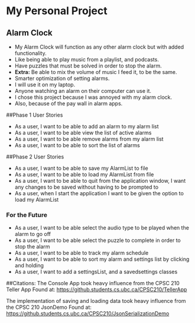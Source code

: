 # My Personal Project

## Alarm Clock

- My Alarm Clock will function as any other alarm clock but with added functionality.
- Like being able to play music from a playlist, and podcasts.
- Have puzzles that must be solved in order to stop the alarm.
- **Extra:** Be able to mix the volume of music I feed it, to be the same.
- Smarter optimization of setting alarms.
- I will use it on my laptop.
- Anyone watching an alarm on their computer can use it.
- I chose this project because I was annoyed with my alarm clock.
- Also, because of the pay wall in alarm apps.

##Phase 1 User Stories
- As a user, I want to be able to add an alarm to my alarm list
- As a user, I want to be able view the list of active alarms
- As a user, I want to be able remove alarms from my alarm list
- As a user, I want to be able to sort the list of alarms

##Phase 2 User Stories
- As a user, I want to be able to save my AlarmList  to file
- As a user, I want to be able to load my AlarmList from file
- As a user, I want to be able to quit from the application window, I want any changes to be saved without having to be prompted to
- As a user, when I start the application I want to be given the option to load my AlarmList

### For the Future
- As a user, I want to be able select the audio type to be played when the alarm to go off
- As a user, I want to be able select the puzzle to complete in order to stop the alarm
- As a user, I want to be able to track my alarm schedule
- As a user, I want to be able to sort my alarm and settings list by clicking and holding
- As a user, I want to add a settingsList, and a savedsettings classes

##Citations:
The Console App took heavy influence from the CPSC 210 Teller App
Found at: https://github.students.cs.ubc.ca/CPSC210/TellerApp

The implementation of saving and loading data took heavy influence from the CPSC 210 JsonDemo
Found at: https://github.students.cs.ubc.ca/CPSC210/JsonSerializationDemo

